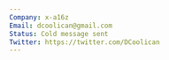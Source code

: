```yaml
---
Company: x-a16z
Email: dcoolican@gmail.com
Status: Cold message sent
Twitter: https://twitter.com/DCoolican
---
```


